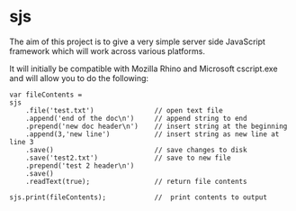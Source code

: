 sjs
===

The aim of this project is to give a very simple server side JavaScript framework which will work across various platforms.

It will initially be compatible with Mozilla Rhino and Microsoft cscript.exe and will allow you to do the following:

	var fileContents = 
	sjs	
		.file('test.txt')				// open text file
		.append('end of the doc\n')		// append string to end
		.prepend('new doc header\n')	// insert string at the beginning
		.append(3,'new line')			// insert string as new line at line 3
		.save()							// save changes to disk
		.save('test2.txt')				// save to new file
		.prepend('test 2 header\n')		
		.save()
		.readText(true);				// return file contents
	
	sjs.print(fileContents);			//  print contents to output
